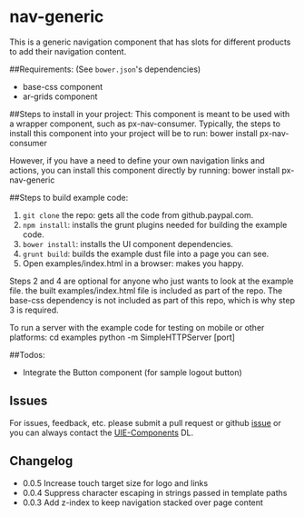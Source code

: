 nav-generic
==============

This is a generic navigation component that has slots for different products to add
their navigation content.

##Requirements:
(See `bower.json`'s dependencies)
- base-css component
- ar-grids component

##Steps to install in your project:
This component is meant to be used with a wrapper component, such as px-nav-consumer. Typically, the steps to install this component into your project will be to run:
    bower install px-nav-consumer

However, if you have a need to define your own navigation links and actions, you can install this component directly by running:
    bower install px-nav-generic

##Steps to build example code:

1. `git clone` the repo: gets all the code from github.paypal.com.
2. `npm install`: installs the grunt plugins needed for building the example code.
3. `bower install`: installs the UI component dependencies.
4. `grunt build`: builds the example dust file into a page you can see.
5. Open examples/index.html in a browser: makes you happy.

Steps 2 and 4 are optional for anyone who just wants to look at the example
file.  the built examples/index.html file is included as part of the repo. The
base-css dependency is not included as part of this repo, which is why step 3
is required.

To run a server with the example code for testing on mobile or other platforms:
    cd examples
    python -m SimpleHTTPServer [port]

##Todos:

- Integrate the Button component (for sample logout button)

## Issues

For issues, feedback, etc. please submit a pull request or github [issue](https://github.paypal.com/UIE-Components/px-nav-generic/issues) or you can always contact the [UIE-Components](mailto:DL-PayPal-UIE-Components@paypalcorp.com) DL.

## Changelog
- 0.0.5 Increase touch target size for logo and links
- 0.0.4 Suppress character escaping in strings passed in template paths
- 0.0.3 Add z-index to keep navigation stacked over page content
